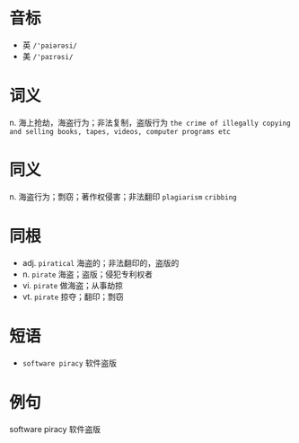 # 音标

- 英 `/'paiərəsi/`
- 美 `/'paɪrəsi/`

# 词义

n. 海上抢劫，海盗行为；非法复制，盗版行为
`the crime of illegally copying and selling books, tapes, videos, computer programs etc`

# 同义

n. 海盗行为；剽窃；著作权侵害；非法翻印
`plagiarism` `cribbing`

# 同根

- adj. `piratical` 海盗的；非法翻印的，盗版的
- n. `pirate` 海盗；盗版；侵犯专利权者
- vi. `pirate` 做海盗；从事劫掠
- vt. `pirate` 掠夺；翻印；剽窃

# 短语

- `software piracy` 软件盗版

# 例句

software piracy
软件盗版


